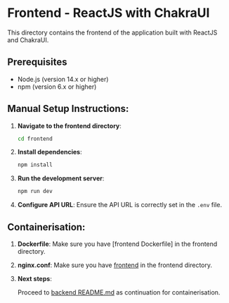 # Frontend - ReactJS with ChakraUI

This directory contains the frontend of the application built with ReactJS and ChakraUI.

## Prerequisites

- Node.js (version 14.x or higher)
- npm (version 6.x or higher)

## Manual Setup Instructions:

1. **Navigate to the frontend directory**:
    ```sh
    cd frontend
    ```

2. **Install dependencies**:
    ```sh
    npm install
    ```

3. **Run the development server**:
    ```sh
    npm run dev
    ```

4. **Configure API URL**:
   Ensure the API URL is correctly set in the `.env` file.

## Containerisation:

1. **Dockerfile**:
    Make sure you have [frontend Dockerfile] in the frontend directory. 

2. **nginx.conf**:
    Make sure you have [frontend](./frontend/nginx.conf) in the frontend directory. 


3. **Next steps**:

    Proceed to [backend README.md](./backend/README.md) as continuation for containerisation. 



   
